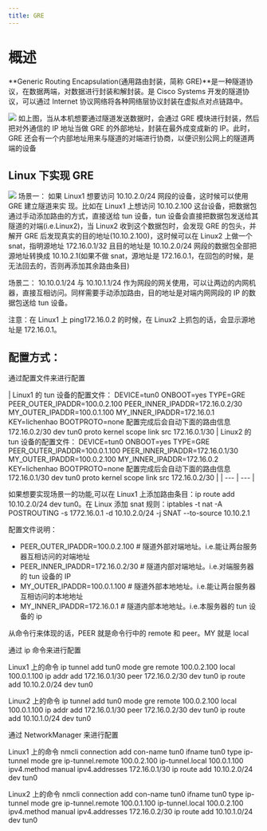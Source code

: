 ```yaml
---
title: GRE
---
```


# 概述

**Generic Routing Encapsulation(通用路由封装，简称 GRE)**是一种隧道协议，在数据两端，对数据进行封装和解封装。是 Cisco Systems 开发的隧道协议，可以通过 Internet 协议网络将各种网络层协议封装在虚拟点对点链路中。

![](https://notes-learning.oss-cn-beijing.aliyuncs.com/qp0rg3/1616160946635-68a0d422-0333-48eb-aa84-f8f03f1c76a0.jpeg)
如上图，当从本机想要通过隧道发送数据时，会通过 GRE 模块进行封装，然后把对外通信的 IP 地址当做 GRE 的外部地址，封装在最外成变成新的 IP。此时，GRE 还会有一个内部地址用来与隧道的对端进行协商，以便识别公网上的隧道两端的设备

## Linux 下实现 GRE

![](https://notes-learning.oss-cn-beijing.aliyuncs.com/qp0rg3/1616160946644-61636d63-9002-4967-b9e5-98fb974f4fb7.jpeg)
场景一：
如果 Linux1 想要访问 10.10.2.0/24 网段的设备，这时候可以使用 GRE 建立隧道来实 现。比如在 Linux1 上想访问 10.10.2.100 这台设备，把数据包通过手动添加路由的方式，直接送给 tun 设备，tun 设备会直接把数据包发送给其隧道的对端(i.e.Linux2)，当 Linux2 收到这个数据包时，会发现 GRE 的包头，并解开 GRE 后发现真实的目的地址(10.10.2.100)，这时候可以在 Linux2 上做一个 snat，指明源地址 172.16.0.1/32 且目的地址是 10.10.2.0/24 网段的数据包全部把源地址转换成 10.10.2.1(如果不做 snat，源地址是 172.16.0.1，在回包的时候，是无法回去的，否则再添加其余路由条目)

场景二：
10.10.0.1/24 与 10.10.1.1/24 作为网段的网关使用，可以让两边的内网机器，直接互相访问。同样需要手动添加路由，目的地址是对端内网网段的 IP 的数据包送给 tun 设备。

注意：在 Linux1 上 ping172.16.0.2 的时候，在 Linux2 上抓包的话，会显示源地址是 172.16.0.1。

## 配置方式：

通过配置文件来进行配置

| Linux1 的 tun 设备的配置文件：
DEVICE=tun0
ONBOOT=yes
TYPE=GRE
PEER_OUTER_IPADDR=100.0.2.100
PEER_INNER_IPADDR=172.16.0.2/30
MY_OUTER_IPADDR=100.0.1.100
MY_INNER_IPADDR=172.16.0.1
KEY=lichenhao
BOOTPROTO=none
配置完成后会自动下面的路由信息
172.16.0.2/30 dev tun0 proto kernel scope link src 172.16.0.1/30 | Linux2 的 tun 设备的配置文件：
DEVICE=tun0
ONBOOT=yes
TYPE=GRE
PEER_OUTER_IPADDR=100.0.1.100
PEER_INNER_IPADDR=172.16.0.1/30
MY_OUTER_IPADDR=100.0.2.100
MY_INNER_IPADDR=172.16.0.2
KEY=lichenhao
BOOTPROTO=none
配置完成后会自动下面的路由信息
172.16.0.1/30 dev tun0 proto kernel scope link src 172.16.0.2/30 |
| --- | --- |

如果想要实现场景一的功能,可以在 Linux1 上添加路由条目：ip route add 10.10.2.0/24 dev tun0。在 Linux 添加 snat 规则：iptables -t nat -A POSTROUTING -s 1772.16.0.1 -d 10.10.2.0/24 -j SNAT --to-source 10.10.2.1

配置文件说明：

- PEER_OUTER_IPADDR=100.0.2.100 # 隧道外部对端地址。i.e.能让两台服务器互相访问的对端地址
- PEER_INNER_IPADDR=172.16.0.2/30 # 隧道内部对端地址。i.e.对端服务器的 tun 设备的 IP
- MY_OUTER_IPADDR=100.0.1.100 # 隧道外部本地地址。i.e.能让两台服务器互相访问的本地地址
- MY_INNER_IPADDR=172.16.0.1 # 隧道内部本地地址。i.e.本服务器的 tun 设备的 ip

从命令行来体现的话，PEER 就是命令行中的 remote 和 peer。MY 就是 local

通过 ip 命令来进行配置

Linux1 上的命令
ip tunnel add tun0 mode gre remote 100.0.2.100 local 100.0.1.100
ip addr add 172.16.0.1/30 peer 172.16.0.2/30 dev tun0
ip route add 10.10.2.0/24 dev tun0

Linux2 上的命令
ip tunnel add tun0 mode gre remote 100.0.2.100 local 100.0.1.100
ip addr add 172.16.0.1/30 peer 172.16.0.2/30 dev tun0
ip route add 10.10.1.0/24 dev tun0

通过 NetworkManager 来进行配置

Linux1 上的命令
nmcli connection add con-name tun0 ifname tun0 type ip-tunnel mode gre ip-tunnel.remote 100.0.2.100 ip-tunnel.local 100.0.1.100 ipv4.method manual ipv4.addresses 172.16.0.1/30
ip route add 10.10.2.0/24 dev tun0

Linux2 上的命令
nmcli connection add con-name tun0 ifname tun0 type ip-tunnel mode gre ip-tunnel.remote 100.0.1.100 ip-tunnel.local 100.0.2.100 ipv4.method manual ipv4.addresses 172.16.0.2/30
ip route add 10.10.1.0/24 dev tun0
